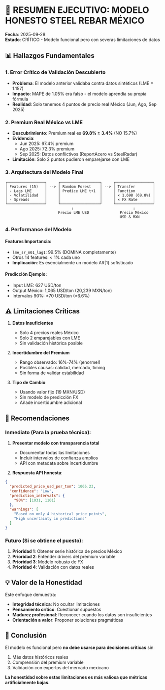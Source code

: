 # 🚨 RESUMEN EJECUTIVO: MODELO HONESTO STEEL REBAR MÉXICO

**Fecha**: 2025-09-28  
**Estado**: CRÍTICO - Modelo funcional pero con severas limitaciones de datos

## 📊 Hallazgos Fundamentales

### 1. **Error Crítico de Validación Descubierto**
- **Problema**: El modelo anterior validaba contra datos sintéticos (LME × 1.157)
- **Impacto**: MAPE de 1.05% era falso - el modelo aprendía su propia fórmula
- **Realidad**: Solo tenemos 4 puntos de precio real México (Jun, Ago, Sep 2025)

### 2. **Premium Real México vs LME**
- **Descubrimiento**: Premium real es **69.8% ± 3.4%** (NO 15.7%)
- **Evidencia**: 
  - Jun 2025: 67.4% premium
  - Ago 2025: 72.3% premium
  - Sep 2025: Datos conflictivos (ReportAcero vs SteelRadar)
- **Limitación**: Solo 2 puntos pudieron emparejarse con LME

### 3. **Arquitectura del Modelo Final**

```
┌─────────────────┐     ┌──────────────────┐     ┌─────────────────┐
│ Features (15)   │ --> │ Random Forest    │ --> │ Transfer        │
│ - Lags LME      │     │ Predice LME t+1  │     │ Function        │
│ - Volatilidad   │     │                  │     │ × 1.698 (69.8%) │
│ - Spreads       │     │                  │     │ × FX Rate       │
└─────────────────┘     └──────────────────┘     └─────────────────┘
                              ↓                           ↓
                        Precio LME USD              Precio México
                                                    USD & MXN
```

### 4. **Performance del Modelo**

#### Features Importancia:
- `lme_sr_m01_lag1`: 99.5% (DOMINA completamente)
- Otros 14 features: < 1% cada uno
- **Implicación**: Es esencialmente un modelo AR(1) sofisticado

#### Predicción Ejemplo:
- Input LME: 627 USD/ton
- Output México: 1,065 USD/ton (20,239 MXN/ton)
- Intervalos 90%: ±70 USD/ton (±6.6%)

## ⚠️ Limitaciones Críticas

1. **Datos Insuficientes**
   - Solo 4 precios reales México
   - Solo 2 emparejables con LME
   - Sin validación histórica posible

2. **Incertidumbre del Premium**
   - Rango observado: 16%-74% (¡enorme!)
   - Posibles causas: calidad, mercado, timing
   - Sin forma de validar estabilidad

3. **Tipo de Cambio**
   - Usando valor fijo (19 MXN/USD)
   - Sin modelo de predicción FX
   - Añade incertidumbre adicional

## 🎯 Recomendaciones

### Inmediato (Para la prueba técnica):
1. **Presentar modelo con transparencia total**
   - Documentar todas las limitaciones
   - Incluir intervalos de confianza amplios
   - API con metadata sobre incertidumbre

2. **Respuesta API honesta**:
```json
{
  "predicted_price_usd_per_ton": 1065.23,
  "confidence": "Low",
  "prediction_intervals": {
    "90%": [1031, 1101]
  },
  "warnings": [
    "Based on only 4 historical price points",
    "High uncertainty in predictions"
  ]
}
```

### Futuro (Si se obtiene el puesto):
1. **Prioridad 1**: Obtener serie histórica de precios México
2. **Prioridad 2**: Entender drivers del premium variable
3. **Prioridad 3**: Modelo robusto de FX
4. **Prioridad 4**: Validación con datos reales

## 💡 Valor de la Honestidad

Este enfoque demuestra:
- **Integridad técnica**: No ocultar limitaciones
- **Pensamiento crítico**: Cuestionar supuestos
- **Madurez profesional**: Reconocer cuando los datos son insuficientes
- **Orientación a valor**: Proponer soluciones pragmáticas

## 📌 Conclusión

El modelo es funcional pero **no debe usarse para decisiones críticas** sin:
1. Más datos históricos reales
2. Comprensión del premium variable
3. Validación con expertos del mercado mexicano

**La honestidad sobre estas limitaciones es más valiosa que métricas artificialmente bajas.**
